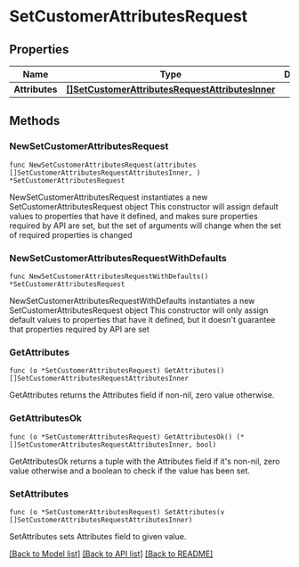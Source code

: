 # SetCustomerAttributesRequest

## Properties

Name | Type | Description | Notes
------------ | ------------- | ------------- | -------------
**Attributes** | [**[]SetCustomerAttributesRequestAttributesInner**](SetCustomerAttributesRequestAttributesInner.md) |  | 

## Methods

### NewSetCustomerAttributesRequest

`func NewSetCustomerAttributesRequest(attributes []SetCustomerAttributesRequestAttributesInner, ) *SetCustomerAttributesRequest`

NewSetCustomerAttributesRequest instantiates a new SetCustomerAttributesRequest object
This constructor will assign default values to properties that have it defined,
and makes sure properties required by API are set, but the set of arguments
will change when the set of required properties is changed

### NewSetCustomerAttributesRequestWithDefaults

`func NewSetCustomerAttributesRequestWithDefaults() *SetCustomerAttributesRequest`

NewSetCustomerAttributesRequestWithDefaults instantiates a new SetCustomerAttributesRequest object
This constructor will only assign default values to properties that have it defined,
but it doesn't guarantee that properties required by API are set

### GetAttributes

`func (o *SetCustomerAttributesRequest) GetAttributes() []SetCustomerAttributesRequestAttributesInner`

GetAttributes returns the Attributes field if non-nil, zero value otherwise.

### GetAttributesOk

`func (o *SetCustomerAttributesRequest) GetAttributesOk() (*[]SetCustomerAttributesRequestAttributesInner, bool)`

GetAttributesOk returns a tuple with the Attributes field if it's non-nil, zero value otherwise
and a boolean to check if the value has been set.

### SetAttributes

`func (o *SetCustomerAttributesRequest) SetAttributes(v []SetCustomerAttributesRequestAttributesInner)`

SetAttributes sets Attributes field to given value.



[[Back to Model list]](../README.md#documentation-for-models) [[Back to API list]](../README.md#documentation-for-api-endpoints) [[Back to README]](../README.md)


